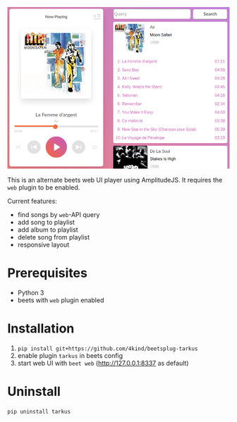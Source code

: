 ![alt text](image.png)

This is an alternate beets web UI player using AmplitudeJS. It requires the `web` plugin to be enabled.

Current features:
* find songs by `web`-API query
* add song to playlist
* add album to playlist
* delete song from playlist
* responsive layout

# Prerequisites
* Python 3
* beets with `web` plugin enabled

# Installation
1. `pip install git+https://github.com/4kind/beetsplug-tarkus`
2. enable plugin `tarkus` in beets config
3. start web UI with `beet web` (http://127.0.0.1:8337 as default)

# Uninstall
`pip uninstall tarkus`
